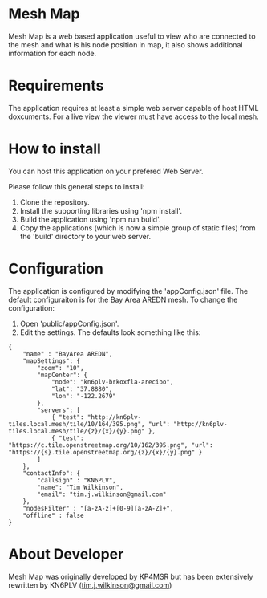 # Mesh Map 
Mesh Map is a web based application useful to view who are connected to the mesh and what is his node position in map,
it also shows additional information for each node.

# Requirements
The application requires at least a simple web server capable of host HTML doxcuments. For a live view the viewer must have access to the local mesh.

# How to install 
You can host this application on your prefered Web Server.

Please follow this general steps to install:
1. Clone the repository.
2. Install the supporting libraries using 'npm install'.
3. Build the application using 'npm run build'.
4. Copy the applications (which is now a simple group of static files) from the 'build' directory to your web server.

# Configuration
The application is configured by modifying the 'appConfig.json' file. The default configuraiton is for the Bay Area AREDN mesh.
To change the configuration:

1. Open 'public/appConfig.json'.
2. Edit the settings. The defaults look something like this:
```
{     
    "name" : "BayArea AREDN",
    "mapSettings": {
        "zoom": "10",
        "mapCenter": {
            "node": "kn6plv-brkoxfla-arecibo",
            "lat": "37.8880",
            "lon": "-122.2679"
        },
        "servers": [
            { "test": "http://kn6plv-tiles.local.mesh/tile/10/164/395.png", "url": "http://kn6plv-tiles.local.mesh/tile/{z}/{x}/{y}.png" },
            { "test": "https://c.tile.openstreetmap.org/10/162/395.png", "url": "https://{s}.tile.openstreetmap.org/{z}/{x}/{y}.png" }
        ]
    },
    "contactInfo": {
        "callsign" : "KN6PLV",
        "name": "Tim Wilkinson",
        "email": "tim.j.wilkinson@gmail.com"
    },
    "nodesFilter" : "[a-zA-z]+[0-9][a-zA-Z]+",
    "offline" : false
}
```

# About Developer 
Mesh Map was originally developed by KP4MSR but has been extensively rewritten by KN6PLV (tim.j.wilkinson@gmail.com)
